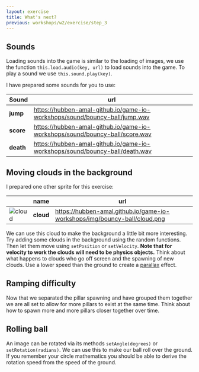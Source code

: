 ```yaml
---
layout: exercise
title: What's next?
previous: workshops/w2/exercise/step_3
---
```

## Sounds
Loading sounds into the game is similar to the loading of images, we use the function `this.load.audio(key, url)` to load sounds into the game.
To play a sound we use `this.sound.play(key)`.

I have prepared some sounds for you to use:

| Sound     | url                                                                         |
| --------- | --------------------------------------------------------------------------- |
| **jump**  | https://hubben-amal-github.io/game-io-workshops/sound/bouncy-ball/jump.wav  |
| **score** | https://hubben-amal-github.io/game-io-workshops/sound/bouncy-ball/score.wav |
| **death** | https://hubben-amal-github.io/game-io-workshops/sound/bouncy-ball/death.wav |

## Moving clouds in the background
I prepared one other sprite for this exercise:

|                                                        | name      | url                                                                       |
| ------------------------------------------------------ | --------- | ------------------------------------------------------------------------- |
| ![cloud](/game-io-workshops/img/bouncy-ball/cloud.png) | **cloud** | https://hubben-amal.github.io/game-io-workshops/img/bouncy-ball/cloud.png |

We can use this cloud to make the background a little bit more interesting.
Try adding some clouds in the background using the random functions.
Then let them move using `setPosition` or `setVelocity`.
**Note that for velocity to work the clouds will need to be physics objects.**
Think about what happens to clouds who go off screen and the spawning of new clouds.
Use a lower speed than the ground to create a [parallax](https://en.wikipedia.org/wiki/Parallax) effect.

## Ramping difficulty
Now that we separated the pillar spawning and have grouped them together we are all set to allow for more pillars to exist at the same time.
Think about how to spawn more and more pillars closer together over time.

## Rolling ball
An image can be rotated via its methods `setAngle(degrees)` or `setRotation(radians)`.
We can use this to make our ball roll over the ground.
If you remember your circle mathematics you should be able to derive the rotation speed from the speed of the ground.
